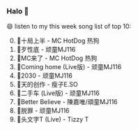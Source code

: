 

### Halo 👋

😄 listen to my this week song list of top 10:

0. 🌈十局上半 - MC HotDog 热狗
1. 🌈歹性底 - 顽童MJ116
2. 🌈MC来了 - MC HotDog 热狗
3. 🌈Coming home (Live版) - 顽童MJ116
4. 🌈2030 - 顽童MJ116
5. 🌈天的创作 - 瘦子E.SO
6. 🌈二手车 (Live版) - 顽童MJ116
7. 🌈Better Believe - 陳嘉唯/頑童MJ116
8. 🌈脱罪 - 顽童MJ116
9. 🌈头文字T (Live) - Tizzy T

